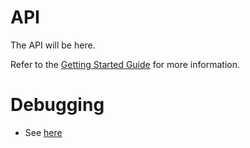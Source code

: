 # API

The API will be here.

Refer to the [Getting Started Guide](https://api-platform.com/docs/distribution) for more information.

# Debugging

- See [here](docs/xdebug.md)
